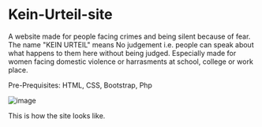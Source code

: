 # Kein-Urteil-site
A website made for people facing crimes and being silent because of fear. The name "KEIN URTEIL" means No judgement i.e. people can speak about what happens to them here
without being judged. Especially made for women facing domestic violence or harrasments at school, college or work place.

Pre-Prequisites: HTML, CSS, Bootstrap, Php

![image](https://user-images.githubusercontent.com/85332790/178966990-9eefcffc-12ec-40ef-bcf1-b11f27151a1d.png)

This is how the site looks like.

